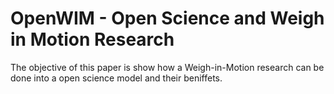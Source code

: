 # OpenWIM - Open Science and Weigh in Motion Research

The objective of this paper is show how a Weigh-in-Motion research can be done into a open science model and their beniffets.
